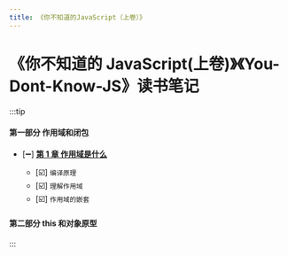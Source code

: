 ```yaml
---
title: 《你不知道的JavaScript（上卷）》
---
```


# 《你不知道的 JavaScript(上卷)》《You-Dont-Know-JS》读书笔记

:::tip

#### 第一部分 作用域和闭包

- [:heavy_minus_sign:] **[第 1 章 作用域是什么](./chapter_1.md)**

  - [:ballot_box_with_check:] `编译原理`
  - [:ballot_box_with_check:] `理解作用域`
  - [:ballot_box_with_check:] `作用域的嵌套`

#### 第二部分 this 和对象原型

<!-- - [:heavy_minus_sign:] **[第 1 章 关于 this](./js_advanced4_8.md)**

  - [:ballot_box_with_check:] `this`

* [:heavy_minus_sign:] **[第 5 章 原型](./js_advanced4_8.md)**
  - [:ballot_box_with_check:] `[[Prototype]]`
  - [:x:] `类`
  - [:x:] `原型继承`
  - [:x:] `对象关联` -->

:::
